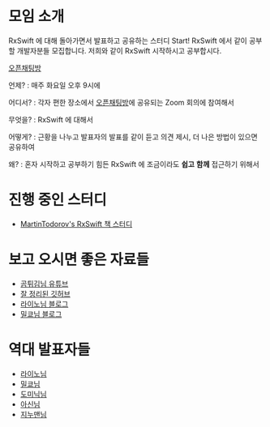 # 모임 소개

RxSwift 에 대해 돌아가면서 발표하고 공유하는 스터디 Start! RxSwift 에서 같이 공부할 개발자분들 모집합니다. 
저희와 같이 RxSwift 시작하시고 공부합시다.

[오픈채팅방]


언제? : 매주 화요일 오후 9시에

어디서? : 각자 편한 장소에서 [오픈채팅방]에 공유되는 Zoom 회의에 참여해서

무엇을? : RxSwift 에 대해서

어떻게? : 근황을 나누고 발표자의 발표를 같이 듣고 의견 제시, 더 나은 방법이 있으면 공유하여

왜? : 혼자 시작하고 공부하기 힘든 RxSwift 에 조금이라도 **쉽고** **함께** 접근하기 위해서

# 진행 중인 스터디
- [MartinTodorov's RxSwift 책 스터디](https://github.com/start-rxswift/MartinTodorovBookStudy)

# 보고 오시면 좋은 자료들
- [곰튀김님 유튜브]
- [잘 정리된 깃허브]
- [라이노님 블로그]
- [밀쿄님 블로그]

# 역대 발표자들
- [라이노님] 
- [밀쿄님] 
- [도미닉님] 
- [아신님] 
- [지누맨님] 


[곰튀김님 유튜브]: https://www.youtube.com/watch?v=w5Qmie-GbiA&t=3633s
[잘 정리된 깃허브]: https://github.com/fimuxd/RxSwift
[라이노님]: https://github.com/JCSooHwanCho
[라이노님 블로그]: https://jcsoohwancho.github.io/category/RxSwift/
[밀쿄님]: https://github.com/dp221125
[밀쿄님 블로그]: https://milyo-codingstories.tistory.com/category/RxSwift
[도미닉님]: https://github.com/AppleCEO
[SwiftUI & Combine + RxSwift 개그]: https://open.kakao.com/o/gl2YZjq
[지누맨님]: https://github.com/jinuman
[아신님]: https://github.com/kimtaesu
[오픈채팅방]: https://open.kakao.com/o/gUvY62xb
